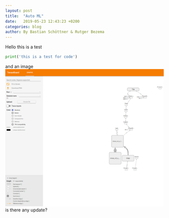 ```yaml
---
layout: post
title:  "Auto ML"
date:   2019-05-23 12:43:23 +0200
categories: blog
author: By Bastian Schöttner & Rutger Bezema
---
```

Hello this is a test
```python
print('this is a test for code')
```


and an image
![Model Graph in Tensorboard](/assets/board_graph_crop.png)
is there any update?